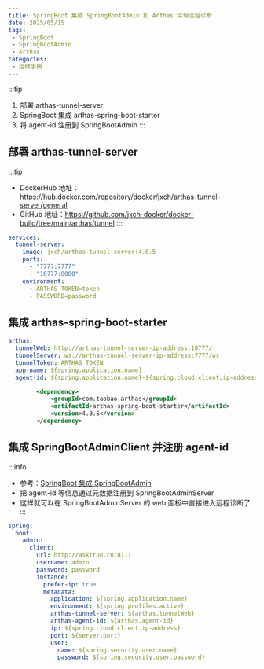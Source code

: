 ```yaml
---
title: SpringBoot 集成 SpringBootAdmin 和 Arthas 实现远程诊断
date: 2025/05/15
tags:
 - SpringBoot
 - SpringBootAdmin
 - Arthas
categories:
 - 运维手册
---
```


:::tip
1. 部署 arthas-tunnel-server
2. SpringBoot 集成 arthas-spring-boot-starter
3. 将 agent-id 注册到 SpringBootAdmin
:::

## 部署 arthas-tunnel-server

:::tip
- DockerHub 地址：https://hub.docker.com/repository/docker/jxch/arthas-tunnel-server/general
- GitHub 地址：https://github.com/jxch-docker/docker-build/tree/main/arthas/tunnel
:::

```yml
services:
  tunnel-server:
    image: jxch/arthas-tunnel-server:4.0.5
    ports:
      - "7777:7777"
      - "10777:8080"
    environment:
      - ARTHAS_TOKEN=token
      - PASSWORD=password
```

## 集成 arthas-spring-boot-starter

```yml
arthas:
  tunnelWeb: http://arthas-tunnel-server-ip-address:10777/
  tunnelServer: ws://arthas-tunnel-server-ip-address:7777/ws
  tunnelToken: ARTHAS_TOKEN
  app-name: ${spring.application.name}
  agent-id: ${spring.application.name}-${spring.cloud.client.ip-address:${server.address:127.0.0.1}}-${server.port}
```

```xml
        <dependency>
            <groupId>com.taobao.arthas</groupId>
            <artifactId>arthas-spring-boot-starter</artifactId>
            <version>4.0.5</version>
        </dependency>
```

## 集成 SpringBootAdminClient 并注册 agent-id

:::info
- 参考：[SpringBoot 集成 SpringBootAdmin](./SpringBoot集成SpringBootAdmin.md)
- 把 agent-id 等信息通过元数据注册到 SpringBootAdminServer
- 这样就可以在 SpringBootAdminServer 的 web 面板中直接进入远程诊断了
:::

```yml
spring:
  boot:
    admin:
      client:
        url: http://asktrue.cn:8111
        username: admin
        password: password
        instance:
          prefer-ip: true
          metadata:
            application: ${spring.application.name}
            environment: ${spring.profiles.active}
            arthas-tunnel-server: ${arthas.tunnelWeb}
            arthas-agent-id: ${arthas.agent-id}
            ip: ${spring.cloud.client.ip-address}
            port: ${server.port}
            user:
              name: ${spring.security.user.name}
              password: ${spring.security.user.password}
```

